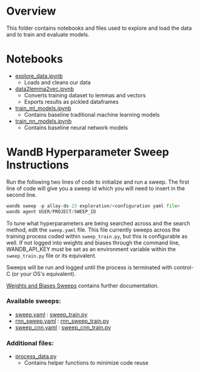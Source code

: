 # Overview

This folder contains notebooks and files used to explore and load the data
and to train and evaluate models.

# Notebooks
- [explore_data.ipynb](explore_data.ipynb)
  - Loads and cleans our data
- [data2lemma2vec.ipynb](data2lemma2vec.ipynb)
  - Converts training dataset to lemmas and vectors
  - Exports results as pickled dataframes
- [train_ml_models.ipynb](train_ml_models.ipynb)
  - Contains baseline traditional machine learning models
- [train_nn_models.ipynb](train_nn_models.ipynb)
  - Contains baseline neural network models

# WandB Hyperparameter Sweep Instructions

Run the following two lines of code to initialize and run a sweep. The first
line of code will give you a sweep id which you will need to insert in the
second line.
```python
wandb sweep -p allay-ds-23 exploration/<configuration yaml file>
wandb agent USER/PROJECT/SWEEP_ID
```

To tune what hyperparameters are being searched across and the search method,
edit the `sweep.yaml` file. This file currently sweeps across the training
process coded within `sweep_train.py`, but this is configurable as well. If not
logged into weights and biases through the command line, WANDB_API_KEY
must be set as an environment variable within the `sweep_train.py` file
or its equivalent.

Sweeps will be run and logged until the process
is terminated with control-C (or your OS's equivalent).

[Weights and Biases Sweeps](https://docs.wandb.com/sweeps/) contains further
documentation.

### Available sweeps:
- [sweep.yaml](sweep.yaml) : [sweep_train.py](sweep_train.py)
- [rnn_sweep.yaml](rnn_sweep.yaml) : [rnn_sweep_train.py](rnn_sweep_train.py)
- [sweep_cnn.yaml](sweep_cnn.yaml) : [sweep_cnn_train.py](sweep_cnn_train.py)

### Additional files:
- [process_data.py](process_data.py)
  - Contains helper functions to minimize code reuse
